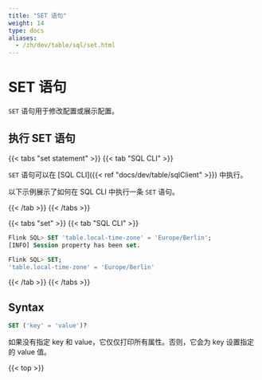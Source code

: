 ```yaml
---
title: "SET 语句"
weight: 14
type: docs
aliases:
  - /zh/dev/table/sql/set.html
---
```

<!--
Licensed to the Apache Software Foundation (ASF) under one
or more contributor license agreements.  See the NOTICE file
distributed with this work for additional information
regarding copyright ownership.  The ASF licenses this file
to you under the Apache License, Version 2.0 (the
"License"); you may not use this file except in compliance
with the License.  You may obtain a copy of the License at

  http://www.apache.org/licenses/LICENSE-2.0

Unless required by applicable law or agreed to in writing,
software distributed under the License is distributed on an
"AS IS" BASIS, WITHOUT WARRANTIES OR CONDITIONS OF ANY
KIND, either express or implied.  See the License for the
specific language governing permissions and limitations
under the License.
-->

<a name="set-statements"></a>

# SET 语句

`SET` 语句用于修改配置或展示配置。

<a name="run-a-set-statement"></a>

## 执行 SET 语句

{{< tabs "set statement" >}}
{{< tab "SQL CLI" >}}

`SET` 语句可以在 [SQL CLI]({{< ref "docs/dev/table/sqlClient" >}}) 中执行。

以下示例展示了如何在 SQL CLI 中执行一条 `SET` 语句。

{{< /tab >}}
{{< /tabs >}}

{{< tabs "set" >}}
{{< tab "SQL CLI" >}}
```sql
Flink SQL> SET 'table.local-time-zone' = 'Europe/Berlin';
[INFO] Session property has been set.

Flink SQL> SET;
'table.local-time-zone' = 'Europe/Berlin'
```
{{< /tab >}}
{{< /tabs >}}

<a name="syntax"></a>

## Syntax

```sql
SET ('key' = 'value')?
```

如果没有指定 key 和 value，它仅仅打印所有属性。否则，它会为 key 设置指定的 value 值。

{{< top >}}
